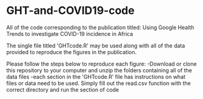 # GHT-and-COVID19-code
All of the code corresponding to the publication titled: Using Google Health Trends to investigate COVID-19 incidence in Africa

The single file titled 'GHTcode.R' may be used along with all of the data provided to reproduce the figures in the publication. 

Please follow the steps below to reproduce each figure:
-Download or clone this repository to your computer and unzip the folders containing all of the data files
-each section in the 'GHTcode.R' file has instructions on what files or data need to be used. Simply fill out the read.csv function with the correct directory and run the section of code

